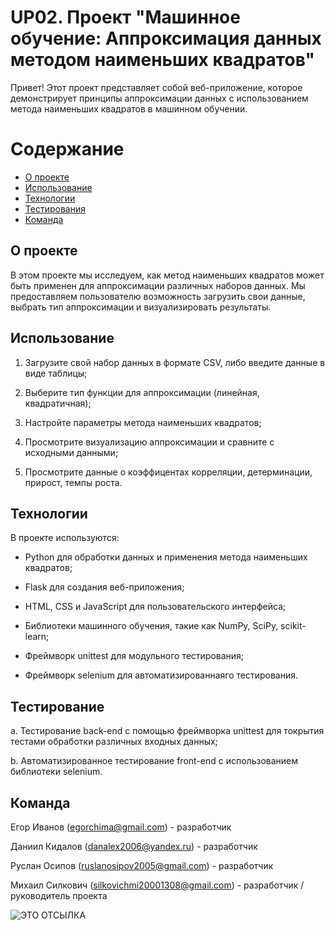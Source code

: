 
# UP02. Проект "Машинное обучение: Аппроксимация данных методом наименьших квадратов"
Привет! Этот проект представляет собой веб-приложение, которое демонстрирует принципы аппроксимации данных с использованием метода наименьших квадратов в машинном обучении. 

# Содержание
- [О проекте](#о_проекте)
- [Использование](#использование)
- [Технологии](#технологии)
- [Тестирования](#тестирование)
- [Команда](#команда)


## О проекте
В этом проекте мы исследуем, как метод наименьших квадратов может быть применен для аппроксимации различных наборов данных. Мы предоставляем пользователю возможность загрузить свои данные, выбрать тип аппроксимации и визуализировать результаты.

## Использование
1) Загрузите свой набор данных в формате CSV, либо введите данные в виде таблицы;

2) Выберите тип функции для аппроксимации (линейная, квадратичная);

3) Настройте параметры метода наименьших квадратов;

4) Просмотрите визуализацию аппроксимации и сравните с исходными данными;

5) Просмотрите данные о коэффицентах корреляции, детерминации, прирост, темпы роста.

## Технологии
В проекте используются:

- Python для обработки данных и применения метода наименьших квадратов;

- Flask для создания веб-приложения;

- HTML, CSS и JavaScript для пользовательского интерфейса;

- Библиотеки машинного обучения, такие как NumPy, SciPy, scikit-learn;

- Фреймворк unittest для модульного тестирования;

- Фреймворк selenium для автоматизированнаяго тестирования.

## Тестирование
a. Тестирование back-end с помощью фреймворка unittest для токрытия тестами обработки различных входных данных;

b. Автоматизированное тестирование front-end с использованием библиотеки selenium.

## Команда
Егор Иванов (egorchima@gmail.com) - разработчик

Даниил Кидалов (danalex2006@yandex.ru) - разработчик

Руслан Осипов (ruslanosipov2005@gmail.com) - разработчик

Михаил Силкович (silkovichmi20001308@gmail.com) - разработчик / руководитель проекта

![ЭТО ОТСЫЛКА](https://media.tenor.com/images/88429aeeed6a6a4bf6fa22367192fd95/tenor.gif)
